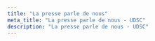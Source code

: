 ```yaml
---
title: "La presse parle de nous"
meta_title: "La presse parle de nous - UDSC"
description: "La presse parle de nous - UDSC"
---
```

